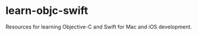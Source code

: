 learn-objc-swift
================

Resources for learning Objective-C and Swift for Mac and iOS development.
